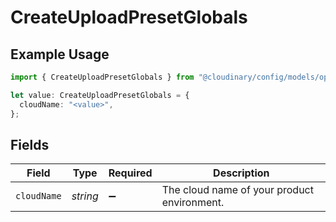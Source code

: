 # CreateUploadPresetGlobals

## Example Usage

```typescript
import { CreateUploadPresetGlobals } from "@cloudinary/config/models/operations";

let value: CreateUploadPresetGlobals = {
  cloudName: "<value>",
};
```

## Fields

| Field                                       | Type                                        | Required                                    | Description                                 |
| ------------------------------------------- | ------------------------------------------- | ------------------------------------------- | ------------------------------------------- |
| `cloudName`                                 | *string*                                    | :heavy_minus_sign:                          | The cloud name of your product environment. |